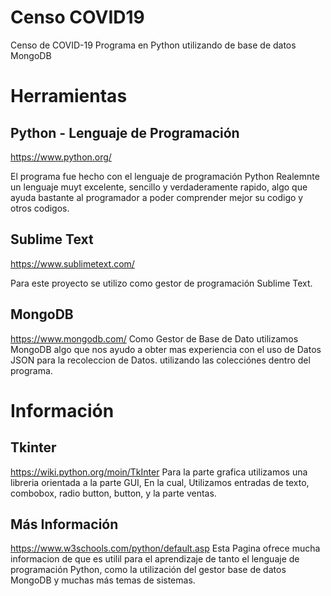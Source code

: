 # Censo COVID19 
Censo de COVID-19 Programa en Python utilizando de base de datos MongoDB

# Herramientas

## Python - Lenguaje de Programación
https://www.python.org/

El programa fue hecho con el lenguaje de programación Python
Realemnte un lenguaje muyt excelente, sencillo y verdaderamente
rapido, algo que ayuda bastante al programador a poder comprender mejor
su codigo y otros codigos.

## Sublime Text
https://www.sublimetext.com/

Para  este proyecto se utilizo como gestor de programación 
Sublime Text.

## MongoDB
https://www.mongodb.com/
Como Gestor de Base de Dato utilizamos MongoDB
algo que nos ayudo a obter mas experiencia con el 
uso de Datos JSON para la recoleccion de Datos.
utilizando las colecciónes dentro del programa.

# Información

## Tkinter
https://wiki.python.org/moin/TkInter
Para la parte grafica utilizamos una libreria orientada a la parte GUI,
En la cual, Utilizamos entradas de texto, combobox, radio button, button, 
y la parte ventas.

## Más Información

https://www.w3schools.com/python/default.asp
Esta Pagina ofrece mucha informacion de que es utilil para el aprendizaje
de tanto el lenguaje de programación Python, como la utilización del gestor
base de datos MongoDB y muchas más temas de sistemas.


